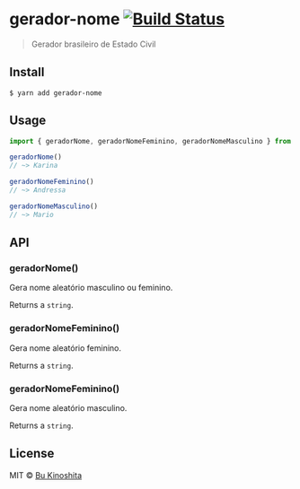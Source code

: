 # gerador-nome [![Build Status](https://travis-ci.org/bukinoshita/gerador-nome.svg?branch=master)](https://travis-ci.org/bukinoshita/gerador-nome)

> Gerador brasileiro de Estado Civil

## Install

```
$ yarn add gerador-nome
```

## Usage

```ts
import { geradorNome, geradorNomeFeminino, geradorNomeMasculino } from 'gerador-nome'

geradorNome()
// ~> Karina

geradorNomeFeminino()
// ~> Andressa

geradorNomeMasculino()
// ~> Mario
```

## API

### geradorNome()

Gera nome aleatório masculino ou feminino.

Returns a `string`.

### geradorNomeFeminino()

Gera nome aleatório feminino.

Returns a `string`.

### geradorNomeFeminino()

Gera nome aleatório masculino.

Returns a `string`.

## License

MIT © [Bu Kinoshita](https://bukinoshita.io)
